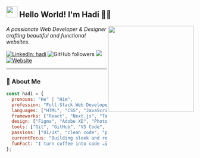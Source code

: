 <h2><img src="https://emojis.slackmojis.com/emojis/images/1531849430/4246/blob-sunglasses.gif" width="30"/> Hello World! I'm Hadi 👨‍💻</h2>

<img align='right' src="https://media.giphy.com/media/M9gbBd9nbDrOTu1Mqx/giphy.gif" width="230">

<p><em>A passionate Web Developer & Designer crafting beautiful and functional websites.</em></p>

[![Linkedin: hadi](https://img.shields.io/badge/-Hadi-blue?style=flat-square&logo=Linkedin&logoColor=white)](https://www.linkedin.com/)
![GitHub followers](https://img.shields.io/github/followers/your-username?label=Follow&style=social)
![](https://visitor-badge.glitch.me/badge?page_id=your-username)
[![Website](https://img.shields.io/badge/Portfolio-46a2f1?style=flat-square&logo=Google-Chrome&logoColor=white)](https://yourwebsite.com)

---

### 🚀 About Me

```javascript
const hadi = {
  pronouns: "He" | "Him",
  profession: "Full-Stack Web Developer & Designer",
  languages: ["HTML", "CSS", "JavaScript", "PHP", "Python"],
  frameworks: ["React", "Next.js", "Tailwind", "Bootstrap", "Laravel"],
  design: ["Figma", "Adobe XD", "Photoshop"],
  tools: ["Git", "GitHub", "VS Code", "Firebase"],
  passions: ["UI/UX", "clean code", "problem-solving"],
  currentFocus: "Building sleek and responsive websites",
  funFact: "I turn coffee into code ☕💻"
};
